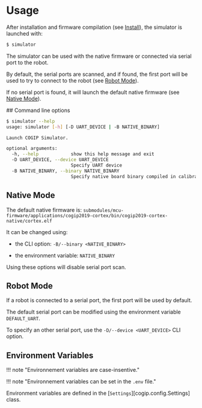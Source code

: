 # Usage

After installation and firmware compilation (see [Install](install.md)), the simulator
is launched with:
```bash
$ simulator
```

The simulator can be used with the native firmware or connected via serial port to the robot.

By default, the serial ports are scanned, and if found, the first port will be used to try to connect to the robot (see [Robot Mode](#robot-mode)).

If no serial port is found, it will launch the default native firmware (see [Native Mode](#native-mode)).


## Command line options

```bash
$ simulator --help
usage: simulator [-h] [-D UART_DEVICE | -B NATIVE_BINARY]

Launch COGIP Simulator.

optional arguments:
  -h, --help            show this help message and exit
  -D UART_DEVICE, --device UART_DEVICE
                        Specify UART device
  -B NATIVE_BINARY, --binary NATIVE_BINARY
                        Specify native board binary compiled in calibration mode
```

## Native Mode

The default native firmware is:
`submodules/mcu-firmware/applications/cogip2019-cortex/bin/cogip2019-cortex-native/cortex.elf`

It can be changed using:

  * the CLI option: `-B/--binary <NATIVE_BINARY>`

  * the environment variable: `NATIVE_BINARY`

Using these options will disable serial port scan.

## Robot Mode

If a robot is connected to a serial port, the first port will be used by default.

The default serial port can be modified using the environment variable `DEFAULT_UART`.

To specify an other serial port, use the `-D/--device <UART_DEVICE>` CLI option.

## Environment Variables

!!! note "Environnement variables are case-insentive."

!!! note "Environnement variables can be set in the `.env` file."

Environment variables are defined in the [`Settings`][cogip.config.Settings] class.
